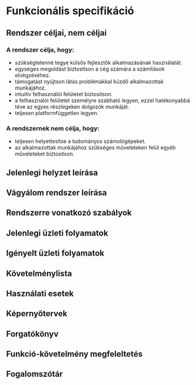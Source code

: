 Funkcionális specifikáció
=========================

Rendszer céljai, nem céljai
---------------------------
### A rendszer célja, hogy:
* szükségtelenné tegye külsős fejlesztők alkalmazásának használatát.
* egységes megoldást biztosítson a cég számára a számítások elvégzéséhez.
* támogatást nyújtson látás problémákkal küzdő alkalmazottak munkájához.
* intuitív felhasználói felületet biztosítson.
* a felhasználói felületet személyre szabható legyen, ezzel hatékonyabbá téve az egyes részlegeken dolgozók munkáját.
* teljesen platformfüggetlen legyen.

### A rendszernek nem célja, hogy:
* teljesen helyettesítse a tudományos számológépeket.
* az alkalmazottak munkájához szükséges műveleteken felül egyéb műveleteket biztosítson.

Jelenlegi helyzet leírása
-------------------------

Vágyálom rendszer leírása
-------------------------

Rendszerre vonatkozó szabályok
------------------------------

Jelenlegi üzleti folyamatok
---------------------------

Igényelt üzleti folyamatok
--------------------------


Követelménylista
----------------

Használati esetek
-----------------

Képernyőtervek
--------------

Forgatókönyv
------------

Funkció-követelmény megfeleltetés
---------------------------------

Fogalomszótár
-------------
